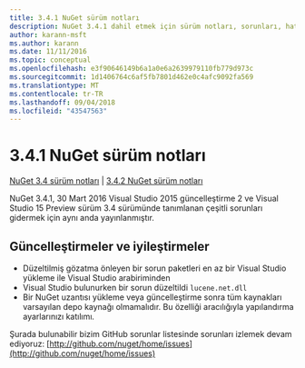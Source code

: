 ```yaml
---
title: 3.4.1 NuGet sürüm notları
description: NuGet 3.4.1 dahil etmek için sürüm notları, sorunları, hata düzeltmeleri, eklenen özellikler ve dcr bilinir.
author: karann-msft
ms.author: karann
ms.date: 11/11/2016
ms.topic: conceptual
ms.openlocfilehash: e3f90646149b6a1a0e6a2639979110fb779d973c
ms.sourcegitcommit: 1d1406764c6af5fb7801d462e0c4afc9092fa569
ms.translationtype: MT
ms.contentlocale: tr-TR
ms.lasthandoff: 09/04/2018
ms.locfileid: "43547563"
---
```

# <a name="nuget-341-release-notes"></a>3.4.1 NuGet sürüm notları

[NuGet 3.4 sürüm notları](../release-notes/nuget-3.4.md) | [3.4.2 NuGet sürüm notları](../release-notes/nuget-3.4.2.md)

NuGet 3.4.1, 30 Mart 2016 Visual Studio 2015 güncelleştirme 2 ve Visual Studio 15 Preview sürüm 3.4 sürümünde tanımlanan çeşitli sorunları gidermek için aynı anda yayınlanmıştır.

## <a name="updates-and-improvements"></a>Güncelleştirmeler ve iyileştirmeler

* Düzeltilmiş gözatma önleyen bir sorun paketleri en az bir Visual Studio yükleme ile Visual Studio arabiriminden
* Visual Studio bulunurken bir sorun düzeltildi `lucene.net.dll`
* Bir NuGet uzantısı yükleme veya güncelleştirme sonra tüm kaynakları varsayılan depo kaynağı olmamalıdır.  Bu özelliği aracılığıyla yapılandırma ayarlarınızı katılımı.

Şurada bulunabilir bizim GitHub sorunlar listesinde sorunları izlemek devam ediyoruz: [http://github.com/nuget/home/issues](http://github.com/nuget/home/issues)